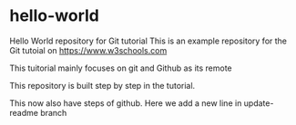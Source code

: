# hello-world
Hello World repository for Git tutorial
This is an example repository for the Git tutoial on https://www.w3schools.com

This tuitorial mainly focuses on git and Github as its remote

This repository is built step by step in the tutorial.

This now also have steps of github.
Here we add a new line in update-readme branch
